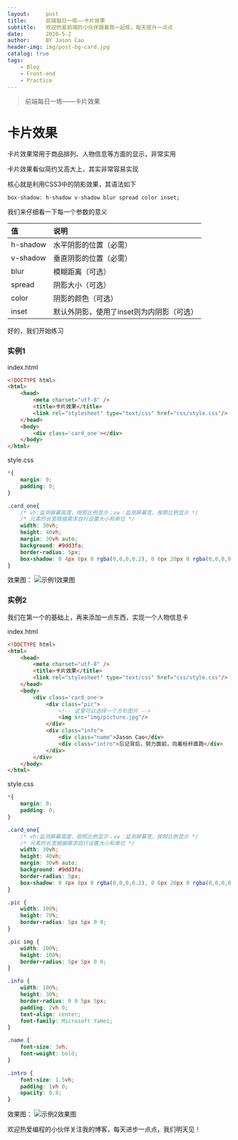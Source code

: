 ```yaml
---
layout:     post
title:      前端每日一练——卡片效果
subtitle:   欢迎热爱前端的小伙伴跟着我一起练，每天提升一点点
date:       2020-5-2
author:     BY Jason Cao
header-img: img/post-bg-card.jpg
catalog: true
tags:
    - Blog
    - Front-end
    - Practice
---
```


> 前端每日一练——卡片效果

# 卡片效果

卡片效果常用于商品排列、人物信息等方面的显示，非常实用

卡片效果看似简约又高大上，其实非常容易实现

核心就是利用CSS3中的阴影效果，其语法如下

```
box-shadow: h-shadow v-shadow blur spread color inset;
```

我们来仔细看一下每一个参数的意义

| 值  | 说明  |
| :------------ | :------------ |
| h-shadow  | 水平阴影的位置（必需）  |
| v-shadow  | 垂直阴影的位置（必需）  |
| blur  | 模糊距离（可选）  |
| spread  | 阴影大小（可选）  |
| color  | 阴影的颜色（可选）  |
| inset  | 默认外阴影，使用了inset则为内阴影（可选）  |

好的，我们开始练习

### 实例1
index.html
```html
<!DOCTYPE html>
<html>
	<head>
		<meta charset="utf-8" />
		<title>卡片效果</title>
		<link rel="stylesheet" type="text/css" href="css/style.css"/>
	</head>
	<body>
		<div class='card_one'></div>
	</body>
</html>
```

style.css
```css
*{
	margin: 0;
	padding: 0;
}

.card_one{
	/* vh:监测屏幕高度，按照比例显示；vw：监测屏幕宽，按照比例显示 */
	/* 元素的长宽根据需求自行设置大小和单位 */
	width: 30vh;
	height: 40vh;
	margin: 30vh auto;
	background: #9dd3fa;
	border-radius: 5px;
	box-shadow: 0 4px 8px 0 rgba(0,0,0,0.2), 0 6px 20px 0 rgba(0,0,0,0.19); 
}
```

效果图：
![示例1效果图](http://m.qpic.cn/psc?/V10DFE6N3uScTK/eUV4L3fpc9jygk8SN5vzkOxdTiyyU10prwxpL8cZwLk8u2Eub6YN59Ms7e*vBqHEpHvgOZkF*l72lRaWMV66ow!!/b&bo=ugNJAgAAAAADB9A!&rf=viewer_4)

### 实例2
我们在第一个的基础上，再来添加一点东西，实现一个人物信息卡

index.html
```html
<!DOCTYPE html>
<html>
	<head>
		<meta charset="utf-8" />
		<title>卡片效果</title>
		<link rel="stylesheet" type="text/css" href="css/style.css"/>
	</head>
	<body>
		<div class='card_one'>
			<div class="pic">
				<!-- 这里可以选择一个方形图片 -->
				<img src="img/picture.jpg"/>
			</div>
			<div class="info">
				<div class="name">Jason Cao</div>
				<div class="intro">忘记背后，努力面前，向着标杆直跑</div>
			</div>
		</div>
	</body>
</html>
```

style.css
```css
*{
	margin: 0;
	padding: 0;
}

.card_one{
	/* vh:监测屏幕高度，按照比例显示；vw：监测屏幕宽，按照比例显示 */
	/* 元素的长宽根据需求自行设置大小和单位 */
	width: 30vh;
	height: 40vh;
	margin: 30vh auto;
	background: #9dd3fa;
	border-radius: 5px;
	box-shadow: 0 4px 8px 0 rgba(0,0,0,0.2), 0 6px 20px 0 rgba(0,0,0,0.19); 
}

.pic {
	width: 100%;
	height: 70%;
	border-radius: 5px 5px 0 0;
}

.pic img {
	width: 100%;
	height: 100%;
	border-radius: 5px 5px 0 0;
}

.info {
	width: 100%;
	height: 30%;
	border-radius: 0 0 5px 5px;
	padding: 2vh 0;
	text-align: center;
	font-family: Microsoft YaHei;
}

.name {
	font-size: 3vh;
	font-weight: bold;
}

.intro {
	font-size: 1.5vh;
	padding: 1vh 0;
	opacity: 0.8;
}
```

效果图：
![示例2效果图](http://m.qpic.cn/psc?/V10DFE6N3uScTK/eUV4L3fpc9jygk8SN5vzkE502iVrbzePtF5VqXjDGznGBEomm2YN7PdeXiepfgD5ERh.zSRN.YdiCitvGvlvwg!!/b&bo=UAP0AQAAAAADB4Q!&rf=viewer_4)

欢迎热爱编程的小伙伴关注我的博客，每天进步一点点，我们明天见！
